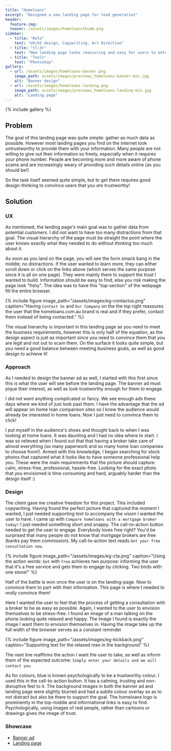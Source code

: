 ```yaml
---
title: "Homeloans"
excerpt: "Designed a new landing page for lead generation"
header:
  feature-img:
  teaser: /assets/images/homeloansthumb.png
sidebar:
  - title: "Role"
    text: "UX/UI design, Copywriting, Art Direction"
  - title: "tl;dr"
    text: "New landing page looks reassuring and easy for users to enter their details in. Utilising emotive and action words to convey that messaging across, backed by the use of relatable imagery in the background."
  - title: "Tools"
    text: "Photoshop"
gallery:
  - url: /assets/images/homeloans-banner.png
    image_path: assets/images/previews_homeloans-banner-min.jpg
    alt: "Banner design"
  - url: /assets/images/homeloans-landing.png
    image_path: assets/images/previews_homeloans-landing-min.jpg
    alt: "Landing page"
---
```


{% include gallery %}

## Problem
The goal of this landing page was quite simple: gather as much data as possible. However most landing pages you find on the internet look untrustworthy to provide them with your information. Many people are not willing to give out their information so freely, especially when it requires your phone number. People are becoming more and more aware of phone scams and are increasingly weary of providing such details online (as you should be!)

So the task itself seemed quite simple, but to get there requires good design-thinking to convince users that you *are* trustworthy!

## Solution

### UX
As mentioned, the landing page's main goal was to gather data from potential customers. I did not want to have too many distractions from that goal. The visual hierarchy of the page must be straight the point where the user knows exactly what they needed to do without *thinking* too much about it.

As soon as you land on the page, you will see the form smack bang in the middle; no distractions. If the user wanted to learn more, they can either scroll down or click on the links above (which serves the same purpose since it is all on one page). They were mainly there to support the trust I wanted to build. Information should be easy to find, else you risk making the page look "fishy". The idea was to have this "top-section" of the webpage fill the entire browser.

{% include figure image_path="/assets/images/eg-contactus.png" caption="Having `Contact Us` and `Our Company` on the the top right reassures the user that the homeloans.com.au brand is real and if they prefer, contact them instead of being contacted." %}

The visual hierarchy is important in this landing page as you need to meet the business requirements, however this is only half of the equation, as the design aspect is just as important since you need to *convince* them that you are legit and not out to scam them. On the surface it looks quite simple, but you need a good balance between meeting business goals, as well as good design to achieve it!

### Approach
As I needed to design the banner ad as well, I started with this first since this is what the user will see before the landing page. The banner ad must pique their interest, as well as look trustworthy enough for them to engage.

I did not want anything complicated or fancy. We see enough ads these days where we kind of just look past them. I have the advantage that the ad will appear on home loan comparison sites so I knew the audience would already be interested in home loans. Now I just need to convince them to click!

I put myself in the audience's shoes and thought back to when I was looking at home loans. It was daunting and I had no idea where to start. I was so relieved when I found out that that having a broker take care of almost everything (so many paperwork and so many home loan companies to choose from!). Armed with this knowledge, I began searching for stock photos that captured what it looks like to have someone professional help you. These were the main requirements that the picture should capture: calm, stress-free, professional, hassle-free. Looking for the exact photo that you envisioned is time consuming and hard, arguably harder than the design itself :)

### Design
The client gave me creative freedom for this project. This included copywriting. Having found the perfect picture that captured the *moment* I wanted, I just needed supporting text to accompany the *vision* I wanted the user to have. I came up with `Compare homeloans with a mortgage broker today!` I just needed something short and snappy. The call-to-action button needed to get the user to engage. Everybody loves free right? You'd be surprised that many people do not know that mortgage brokers are free (banks pay them commission). My call-to-action text reads `Get your free consultation now`. 

{% include figure image_path="/assets/images/eg-cta.png" caption="Using the action words: `Get` with `free` achieves two purpose: informing the user that it's a free service and gets them to engage by clicking. Two birds with one stone!" %}

Half of the battle is won once the user is on the landing-page. Now to convince them to part with their information. This page is where I needed to *really* convince them!

Here I wanted the user to feel that the process of getting a consultation with a broker to be as easy as possible. Again, I wanted to the user to envision themselves to be stress-free. I found an image of a man talking on the phone looking quite relaxed and happy. The image I found is exactly the image I want them to envision themselves in. Having the image take up the full width of the browser serves as a constant reminder

{% include figure image_path="/assets/images/eg-kickback.png" caption="Supporting text for the relaxed man in the background" %}

The next line reaffirms the action I want the user to take, as well as inform them of the expected outcome: `Simply enter your details and we will contact you`.

As for colours, blue is known psychologically to be a trustworthy colour. I used this in the call-to-action button. It has a calming, trusting and non-disruptive feel to it. The background images in both the banner ad and landing page were slightly blurred and had a subtle colour overlay so as to not distract but also be there to support the goal. The homeloans logo is prominently in the top-middle and informational links is easy to find. Psychologically, using images of real people, rather than cartoons or drawings gives the image of trust.

### Showcase
<ul>
  <li><a href="https://goo.gl/5VnMYP" target="_blank">Banner ad</a></li>
  <li><a href="https://goo.gl/vEEg1U" target="_blank">Landing page</a></li>
</ul>
